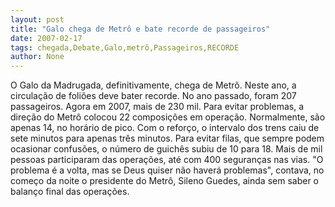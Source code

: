 ```yaml
---
layout: post
title: "Galo chega de Metrô e bate recorde de passageiros"
date: 2007-02-17
tags: chegada,Debate,Galo,metrô,Passageiros,RECORDE
author: None
---
```


O Galo da Madrugada, definitivamente, chega de Metrô.
Neste ano, a circulação de foliões deve bater recorde. No ano passado, foram 207 passageiros. Agora em 2007, mais de 230 mil.
Para evitar problemas, a direção do Metrô colocou 22 composições em operação. Normalmente, são apenas 14, no horário de pico.
Com o reforço, o intervalo dos trens caiu de sete minutos para apenas três minutos.
Para evitar filas, que sempre podem ocasionar confusões, o número de guichês subiu de 10 para 18. Mais de mil pessoas participaram das operações, até com 400 seguranças nas vias.
\"O problema é a volta, mas se Deus quiser não haverá problemas\", contava, no começo da noite o presidente do Metrô, Sileno Guedes, ainda sem saber o balanço final das operações. 